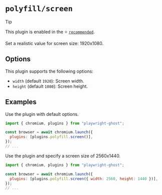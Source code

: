 # `polyfill/screen`

> [!TIP]
>
> This plugin is enabled in the ⭐ [`recommended`](../recommended.md).

Set a realistic value for screen size: 1920x1080.

## Options

This plugin supports the following options:

- `width` (default `1920`): Screen width.
- `height` (default `1080`): Screen height.

## Examples

Use the plugin with default options.

```javascript
import { chromium, plugins } from "playwright-ghost";

const browser = await chromium.launch({
  plugins: [plugins.polyfill.screen()],
});
// ...
```

Use the plugin and specify a screen size of 2560x1440.

```javascript
import { chromium, plugins } from "playwright-ghost";

const browser = await chromium.launch({
  plugins: [plugins.polyfill.screen({ width: 2560, height: 1440 })],
});
// ...
```
